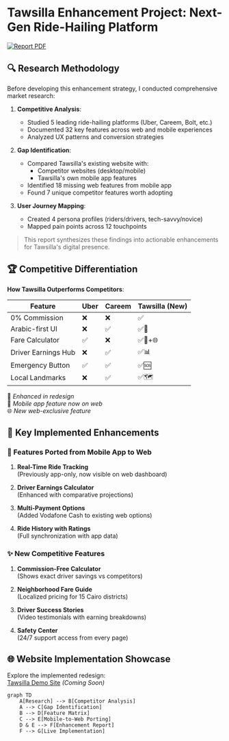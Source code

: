 # Tawsilla Enhancement Project: Next-Gen Ride-Hailing Platform  

[![Report PDF](https://img.shields.io/badge/Download-Full_Report-3a7c3f?style=for-the-badge&logo=adobe-acrobat-reader)](https://github.com/ahmedfarhat25/Tawsill-new-enhancments/blob/main/Tawsilla%20Enhancement%20report.pdf)  

## 🔍 Research Methodology
Before developing this enhancement strategy, I conducted comprehensive market research:

1. **Competitive Analysis**:
   - Studied 5 leading ride-hailing platforms (Uber, Careem, Bolt, etc.)
   - Documented 32 key features across web and mobile experiences
   - Analyzed UX patterns and conversion strategies

2. **Gap Identification**:
   - Compared Tawsilla's existing website with:
     - Competitor websites (desktop/mobile)
     - Tawsilla's own mobile app features
   - Identified 18 missing web features from mobile app
   - Found 7 unique competitor features worth adopting

3. **User Journey Mapping**:
   - Created 4 persona profiles (riders/drivers, tech-savvy/novice)
   - Mapped pain points across 12 touchpoints

> This report synthesizes these findings into actionable enhancements for Tawsilla's digital presence.

## 🏆 Competitive Differentiation
**How Tawsilla Outperforms Competitors**:

| Feature               | Uber | Careem | Tawsilla (New) |
|-----------------------|------|--------|----------------|
| 0% Commission        | ❌   | ❌     | ✅             |
| Arabic-first UI      | ❌   | ✅     | ✅🌟           |
| Fare Calculator      | ✅   | ❌     | ✅📱+🌐        |
| Driver Earnings Hub | ❌   | ✅     | ✅📊           |
| Emergency Button     | ✅   | ✅     | ✅🆘           |
| Local Landmarks      | ❌   | ✅     | ✅🗺️           |

🌟 *Enhanced in redesign*  
📱 *Mobile app feature now on web*  
🌐 *New web-exclusive feature*

## 🚀 Key Implemented Enhancements

### 🔄 Features Ported from Mobile App to Web
1. **Real-Time Ride Tracking**  
   (Previously app-only, now visible on web dashboard)

2. **Driver Earnings Calculator**  
   (Enhanced with comparative projections)

3. **Multi-Payment Options**  
   (Added Vodafone Cash to existing web options)

4. **Ride History with Ratings**  
   (Full synchronization with app data)

### ✨ New Competitive Features
1. **Commission-Free Calculator**  
   (Shows exact driver savings vs competitors)

2. **Neighborhood Fare Guide**  
   (Localized pricing for 15 Cairo districts)

3. **Driver Success Stories**  
   (Video testimonials with earning breakdowns)

4. **Safety Center**  
   (24/7 support access from every page)

## 🌐 Website Implementation Showcase
Explore the implemented redesign:  
[Tawsilla Demo Site](#) *(Coming Soon)*

```mermaid
graph TD
    A[Research] --> B[Competitor Analysis]
    A --> C[Gap Identification]
    B --> D[Feature Matrix]
    C --> E[Mobile-to-Web Porting]
    D & E --> F[Enhancement Report]
    F --> G[Live Implementation]
